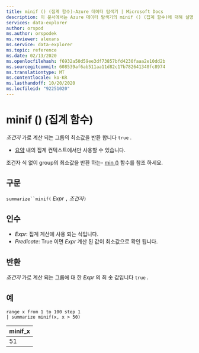 ```yaml
---
title: minif () (집계 함수)-Azure 데이터 탐색기 | Microsoft Docs
description: 이 문서에서는 Azure 데이터 탐색기의 minif () (집계 함수)에 대해 설명 합니다.
services: data-explorer
author: orspod
ms.author: orspodek
ms.reviewer: alexans
ms.service: data-explorer
ms.topic: reference
ms.date: 02/13/2020
ms.openlocfilehash: f6932a50d59ee3df73857bfd4230faaa2e10dd2b
ms.sourcegitcommit: 608539af6ab511aa11d82c17b782641340fc8974
ms.translationtype: MT
ms.contentlocale: ko-KR
ms.lasthandoff: 10/20/2020
ms.locfileid: "92251020"
---
```

# <a name="minif-aggregation-function"></a>minif () (집계 함수)

*조건자* 가로 계산 되는 그룹의 최소값을 반환 합니다 `true` .

* [요약](summarizeoperator.md) 내의 집계 컨텍스트에서만 사용할 수 있습니다.

조건자 식 없이 group의 최소값을 반환 하는- [min ()](min-aggfunction.md) 함수를 참조 하세요.

## <a name="syntax"></a>구문

`summarize``minif(` *Expr* `,` *조건자*`)`

## <a name="arguments"></a>인수

* *Expr*: 집계 계산에 사용 되는 식입니다.
* *Predicate*: True 이면 *Expr* 계산 된 값이 최소값으로 확인 됩니다.

## <a name="returns"></a>반환

*조건자* 가로 계산 되는 그룹에 대 한 *Expr* 의 최 솟 값입니다 `true` .

## <a name="examples"></a>예

```kusto
range x from 1 to 100 step 1
| summarize minif(x, x > 50)
```

|minif_x|
|---|
|51|